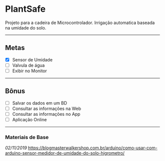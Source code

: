 # PlantSafe

Projeto para a cadeira de Microcontrolador.
Irrigação automatica baseada na umidade do solo.

-------------------------

## Metas

- [X] Sensor de Umidade
- [ ] Valvula de água
- [ ] Exibir no Monitor

------------------------

## Bônus

- [ ] Salvar os dados em um BD
- [ ] Consultar as informações na Web
- [ ] Consultar as informações no App
- [ ] Aplicação Online 

-------------------------

### Materiais de Base

_02/11/2019_
https://blogmasterwalkershop.com.br/arduino/como-usar-com-arduino-sensor-medidor-de-umidade-do-solo-higrometro/


